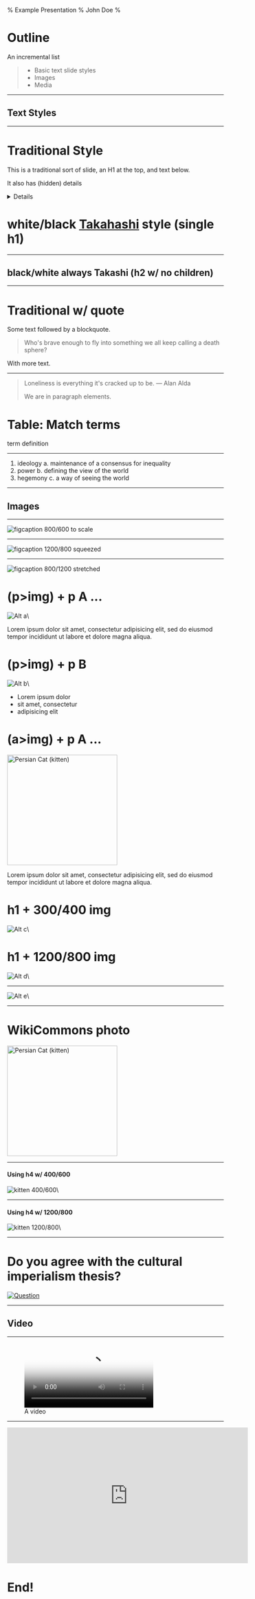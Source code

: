 % Example Presentation
% John Doe
% 

# Outline

An incremental list

> * Basic text slide styles
> * Images
> * Media

--------

## Text Styles

--------

# Traditional Style

This is a traditional sort of slide, an H1 at the top, and text below.

It also has (hidden) details

<details>Some notes. They are only visible using on stage shell.</details>

# white/black [Takahashi](http://en.wikipedia.org/wiki/Takahashi_method) style (single h1)

--------

## black/white always Takashi (h2 w/ no children)

--------

# Traditional w/ quote

Some text followed by a blockquote.

> Who's brave enough to fly into something we all keep calling a death sphere?

With more text.

--------

> Loneliness is everything it's cracked up to be. — Alan Alda
>
> We are in paragraph elements.

# Table: Match terms

term               definition
----------------   ---------------
1. ideology        a. maintenance of a consensus for inequality
2. power           b. defining the view of the world
3. hegemony        c. a way of seeing the world

--------

## Images

--------

![figcaption 800/600 to scale](http://placekitten.com/g/800/600)

--------

![figcaption 1200/800 squeezed](http://placekitten.com/g/1200/800)

--------

![figcaption 800/1200 stretched](http://placekitten.com/g/800/1200)


# (p>img) + p A  ...

![Alt a](http://placekitten.com/g/300/400)\ 

Lorem ipsum dolor sit amet, consectetur adipisicing elit, sed do eiusmod tempor incididunt ut labore et dolore magna aliqua.

# (p>img) + p B

![Alt b](http://placekitten.com/g/300/400)\ 

* Lorem ipsum dolor
* sit amet, consectetur 
* adipisicing elit

# (a>img) + p A  ...

<a title="By Sasan Geranmehr (Own work) [CC-BY-3.0 (http://creativecommons.org/licenses/by/3.0)], via Wikimedia Commons" href="http://commons.wikimedia.org/wiki/File%3APersian_Cat_(kitten).jpg"><img width="256" alt="Persian Cat (kitten)" src="http://upload.wikimedia.org/wikipedia/commons/thumb/1/1b/Persian_Cat_%28kitten%29.jpg/256px-Persian_Cat_%28kitten%29.jpg"/></a>

Lorem ipsum dolor sit amet, consectetur adipisicing elit, sed do eiusmod tempor incididunt ut labore et dolore magna aliqua.

# h1 + 300/400 img

![Alt c](http://placekitten.com/g/300/400)\ 

# h1 + 1200/800 img

![Alt d](http://placekitten.com/g/1200/800)\ 


--------

![Alt e](http://placekitten.com/g/1200/800)\ 

---------

# WikiCommons photo

<a title="By Sasan Geranmehr (Own work) [CC-BY-3.0 (http://creativecommons.org/licenses/by/3.0)], via Wikimedia Commons" href="http://commons.wikimedia.org/wiki/File%3APersian_Cat_(kitten).jpg"><img width="256" alt="Persian Cat (kitten)" src="http://upload.wikimedia.org/wikipedia/commons/thumb/1/1b/Persian_Cat_%28kitten%29.jpg/256px-Persian_Cat_%28kitten%29.jpg"/></a>

--------

#### Using h4 w/ 400/600

![kitten 400/600](http://placekitten.com/g/400/600)\ 

--------

#### Using h4 w/ 1200/800

![kitten 1200/800](http://placekitten.com/g/1200/800)\ 

--------


# Do you agree with the cultural imperialism thesis?

[![Question](http://upload.wikimedia.org/wikipedia/commons/thumb/f/f8/Question_mark_alternate.svg/256px-Question_mark_alternate.svg.png)](http://commons.wikimedia.org/wiki/File%3AQuestion_mark_alternate.svg "By User:Stannered [Public domain], via Wikimedia Commons")

---------

## Video

--------

<figure> <!-- Videos are automatically played -->
    <video src="http://videos-cdn.mozilla.net/brand/Mozilla_Firefox_Manifesto_v0.2_640.webm" poster="http://www.mozilla.org/images/about/poster.jpg"></video>
    <figcaption>A video</figcaption>
</figure>

--------

<iframe width="560" height="315" src="http://www.youtube.com/embed/mzPxo7Y6JyA" frameborder="0" allowfullscreen></iframe>
</section>

# End!
